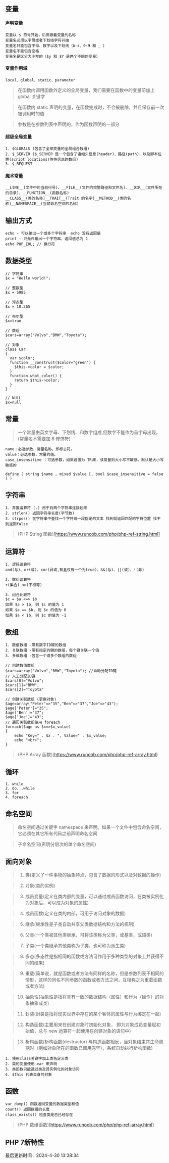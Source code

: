 <!--
 * @Description: 
 * @Author: prui
 * @Date: 2024-04-30 13:33:25
 * @LastEditTime: 2024-04-30 13:38:08
 * @LastEditors: prui
 * 不忘初心,不负梦想
-->


## 变量

#### 声明变量

```
变量以 $ 符号开始，后面跟着变量的名称
变量名必须以字母或者下划线字符开始
变量名只能包含字母、数字以及下划线（A-z、0-9 和 _ ）
变量名不能包含空格
变量名是区分大小写的（$y 和 $Y 是两个不同的变量）
```

#### 变量作用域

```
local、global、static、parameter

```

> 在函数内调用函数外定义的全局变量，我们需要在函数中的变量前加上 global 关键字

> 在函数内 static 声明的变量，在函数完成时，不会被删除，并且保存前一次被调用时的值

> 参数是在参数列表中声明的，作为函数声明的一部分

#### 超级全局变量

```
1. $GLOBALS (包含了全部变量的全局组合数组)
2. $_SERVER ($_SERVER 是一个包含了诸如头信息(header)、路径(path)、以及脚本位置(script locations)等等信息的数组)
3. $_REQUEST
```

#### 魔术常量

```
__LINE__(文件中的当前行号)、__FILE__(文件的完整路径和文件名)、__DIR__(文件所在的目录)、__FUNCTION__(函数名称)
__CLASS__(类的名称)__TRAIT__(Trait 的名字)__METHOD__(类的名称)__NAMESPACE__(当前命名空间的名称)
```

## 输出方式

```
echo - 可以输出一个或多个字符串  echo 没有返回值
print - 只允许输出一个字符串，返回值总为 1
echo PHP_EOL; // 换行符
```

## 数据类型

```
// 字符串
$x = "Hello world!";

// 整数型
$x = 5985

// 浮点型
$x = 10.365

// 布尔型
$x=true

// 数组
$cars=array("Volvo","BMW","Toyota");

// 对象
class Car
{
  var $color;
  function __construct($color="green") {
    $this->color = $color;
  }
  function what_color() {
    return $this->color;
  }
}

// NULL
$x=null
```

## 常量

> 一个常量由英文字母、下划线、和数字组成,但数字不能作为首字母出现。 (常量名不需要加 $ 修饰符)

```
name：必选参数，常量名称，即标志符。
value：必选参数，常量的值。
case_insensitive ：可选参数，如果设置为 TRUE，该常量则大小写不敏感。默认是大小写敏感的

define ( string $name , mixed $value [, bool $case_insensitive = false ] )
```

## 字符串

```
1. 并置运算符 (.) 用于将两个字符串连接起来
2. strlen() 返回字符串长度(字节数)
3. strpos() 在字符串中查找一个字符或一段指定的文本 找到就返回匹配的字符位置 找不到返回false
```

> (PHP String 函数)[https://www.runoob.com/php/php-ref-string.html]

## 运算符

```
1. 逻辑运算符
and(与)、or(或)、xor(异或,有且仅有一个为true)、&&(与)、||(或)、!(非)

2. 数组运算符
+(集合) <>(不相等)

3. 组合比较符
$c = $a <=> $b
如果 $a > $b, 则 $c 的值为 1
如果 $a == $b, 则 $c 的值为 0
如果 $a < $b, 则 $c 的值为 -1
```

## 数组

```
1. 数值数组 -带有数字ID键的数组
2. 关联数组 -带有指定的键的数组，每个键关联一个值
3. 多维数组 -包含一个或多个数组的数组

// 创建数值数组
$cars=array("Volvo","BMW","Toyota"); //自动分配ID键
// 人工分配ID键
$cars[0]="Volvo";
$cars[1]="BMW";
$cars[2]="Toyota"

// 创建关联数组 (更像对象)
$age=array("Peter"=>"35","Ben"=>"37","Joe"=>"43");
$age['Peter']="35";
$age['Ben']="37";
$age['Joe']="43";
// 遍历关联数组使用 foreach
foreach($age as $x=>$x_value)
{
    echo "Key=" . $x . ", Value=" . $x_value;
    echo "<br>";
}
```

> (PHP Array 函数)[https://www.runoob.com/php/php-ref-array.html]

## 循环

```
1. while
2. do...while
3. for
4. foreach
```

## 命名空间

> 命名空间通过关键字 namespace 来声明。如果一个文件中包含命名空间，它必须在其它所有代码之前声明命名空间

> 子命名空间(声明分层次的单个命名空间)

## 面向对象

> 1. 类(定义了一件事物的抽象特点，包含了数据的形式以及对数据的操作)

> 2. 对象(类的实例)

> 3. 成员变量(定义在类内部的变量，可以通过成员函数访问，在类被实例化为对象后，可以成为对象的属性)

> 4. 成员函数(定义在类的内部，可用于访问对象的数据)

> 5. 继承(继承性是子类自动共享父类数据结构和方法的机制)

> 6. 父类(一个类被其他类继承，可将该类称为父类，或基类，或超类)

> 7. 子类(一个类继承其他类称为子类，也可称为派生类)

> 8. 多态(多态性是指相同的函数或方法可作用于多种类型的对象上并获得不同的结果)

> 9. 重载(简单说，就是函数或者方法有同样的名称，但是参数列表不相同的情形，这样的同名不同参数的函数或者方法之间，互相称之为重载函数或者方法)

> 10. 抽象性(抽象性是指将具有一致的数据结构（属性）和行为（操作）的对象抽象成类)

> 11. 封装(封装是指将现实世界中存在的某个客体的属性与行为绑定在一起)

> 12. 构造函数(主要用来在创建对象时初始化对象， 即为对象成员变量赋初始值，总与 new 运算符一起使用在创建对象的语句中)

> 13. 析构函数(析构函数(destructor) 与构造函数相反，当对象结束其生命周期时（例如对象所在的函数已调用完毕），系统自动执行析构函数)

```
1. 使用class关键字加上类名定义类
2. 类的变量使用 var 来声明
3. 类函数只能通过类及其实例化的对象访问
4. $this 代表自身的对象
```

## 函数

```
var_dump() 函数返回变量的数据类型和值
count() 返回数组的长度
class_exists() 检查类是否已经存在
```

> (PHP 数组函数)[https://www.runoob.com/php/php-ref-array.html]

## PHP 7新特性


最后更新时间：2024-4-30 13:38:34